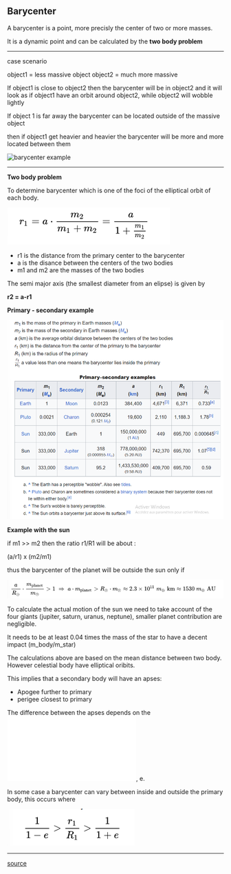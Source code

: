 ## Barycenter

A barycenter is a point, more precisly the center of two or more masses.

It is a dynamic point and can be calculated by the **two body problem**

---

case scenario

object1 = less massive object
object2 = much more massive

If object1 is close to object2 then the barycenter will be in object2 and it will look as if object1 have an orbit around object2,  while object2 will wobble lightly

If object 1 is far away the barycenter can be located outside of the massive object 

then if object1 get heavier and heavier the barycenter will be more and more located between them


![barycenter example](./images/orbit_example.png.png)

---

**Two body problem**

To determine barycenter which is one of the foci
of the elliptical orbit of each body.

![two body equation](./images/TwoBodyProblemEquation.png)

* r1 is the distance from the primary center to the barycenter
* a is the disance between the centers of the two bodies
* m1 and m2 are the masses of the two bodies 

The semi major axis (the smallest diameter from an elipse) is given by  

**r2 = a-r1**


**Primary - secondary example**


![primary_secondary_sheet](./images/primary_secondary_sheet.png)



**Example with the sun**

if m1 >> m2 then the ratio r1/R1 will be about :

(a/r1) x (m2/m1)

thus the barycenter of the planet will be outside the sun only if 

![barycenteroutside_a_sun](./images/barycenteroutisdeasun.png)


To calculate the actual motion of the sun we need to take account of the four giants (jupiter, saturn, uranus, neptune), smaller planet contribution are negligible. 

It needs to be at least 0.04 times the mass of the star to have a decent impact (m_body/m_star)

The calculations above are based on the mean distance between two body. However celestial body have elliptical oribits.

This implies that a secondary body will have an apses:
* Apogee further to primary
* perigee closest to primary

The difference between the apses depends on the ![eccentricity](./orbital_eccentricity.md), e.

In some case a barycenter can vary between inside and outside the primary body, this occurs where 

![hybrid_barycenter](./images/hybrid_barycenter.png)


___

[source](https://en.wikipedia.org/wiki/Barycenter_(astronomy))